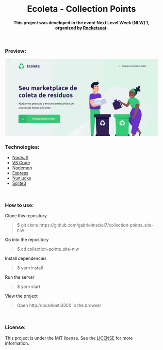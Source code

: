 <h1 align="center"> Ecoleta - Collection Points </h1> 

<h4 align="center"> This project was developed in the event Next Level Week (NLW) 1, organized by
<a href="https://rocketseat.com.br/">Rocketseat</a>.
</h4>

<br>

<h3> Preview: </h3>
<img src="https://github.com/gabrielmaciel7/collection-points_site-nlw/blob/master/public/assets/site.gif" />

<br>

<h3> Technologies: </h3>

<ul>
<li><a href="https://nodejs.org/">NodeJS</a></li>
<li><a href="https://code.visualstudio.com/">VS Code</a></li>
<li><a href="https://www.npmjs.com/package/nodemon">Nodemon</a></li>
<li><a href="https://www.npmjs.com/package/express">Express</a></li>
<li><a href="https://www.npmjs.com/package/nunjucks">Nunjucks</a></li>
<li><a href="https://www.npmjs.com/package/sqlite3">Sqlite3</a></li>
</ul>

<br>

<h3> How to use: </h3>

<p> Clone this repository </p>
<blockquote>$ git clone https://github.com/gabrielmaciel7/collection-points_site-nlw</blockquote>
<p> Go into the repository </p>
<blockquote>$ cd collection-points_site-nlw</blockquote>
<p> Install dependencies </p>
<blockquote>$ yarn install</blockquote>
<p> Run the server </p>
<blockquote>$ yarn start</blockquote>
<p> View the project </p>
<blockquote>Open http://localhost:3000 in the browser</blockquote>

<br>

<h3> License: </h3>

<p>This project is under the MIT license. See the 
<a href="https://github.com/gabrielmaciel7/collection-points_site-nlw/blob/master/LICENSE.md">LICENSE</a> 
for more information.</p>
